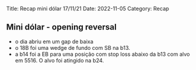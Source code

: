 Title: Recap mini dólar 17/11/21
Date: 2022-11-05
Category: Recap

## Mini dólar - opening reversal

* o dia abriu em um gap de baixa
* o 18B foi uma wedge de fundo com SB na b13.
* a b14 foi a EB para uma posição com stop loss abaixo da b13 com alvo em 5516. O alvo foi atingido na b24.
